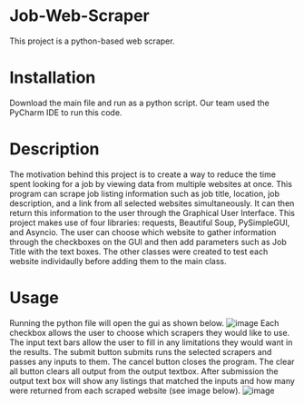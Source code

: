 # Job-Web-Scraper
This project is a python-based web scraper.
# Installation
Download the main file and run as a python script. Our team used the PyCharm IDE to run this code.
# Description
The motivation behind this project is to create a way to reduce the time spent looking for a job by viewing data from multiple websites at once.
This program can scrape job listing information such as job title, location, job description, and a link from all selected websites simultaneously.
It can then return this information to the user through the Graphical User Interface.
This project makes use of four libraries: requests, Beautiful Soup, PySimpleGUI, and Asyncio.
The user can choose which website to gather information through the checkboxes on the GUI and then add parameters such as Job Title with the text boxes.
The other classes were created to test each website individaully before adding them to the main class.
# Usage
Running the python file will open the gui as shown below.
![image](https://user-images.githubusercontent.com/62351065/165407560-d9324168-8aa8-4173-b45d-4aaf37f1bf79.png)
Each checkbox allows the user to choose which scrapers they would like to use.
The input text bars allow the user to fill in any limitations they would want in the results.
The submit button submits runs the selected scrapers and passes any inputs to them.
The cancel button closes the program.
The clear all button clears all output from the output textbox.
After submission the output text box will show any listings that matched the inputs and how many
were returned from each scraped website (see image below).
![image](https://user-images.githubusercontent.com/62351065/165407522-dcc64571-29c0-42bf-865f-b5e8842ce08d.png)
